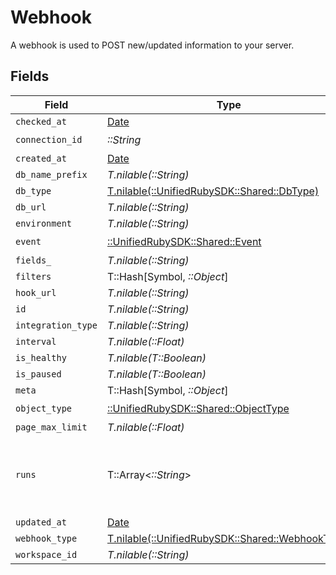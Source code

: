 # Webhook

A webhook is used to POST new/updated information to your server.


## Fields

| Field                                                                                  | Type                                                                                   | Required                                                                               | Description                                                                            |
| -------------------------------------------------------------------------------------- | -------------------------------------------------------------------------------------- | -------------------------------------------------------------------------------------- | -------------------------------------------------------------------------------------- |
| `checked_at`                                                                           | [Date](https://ruby-doc.org/stdlib-2.6.1/libdoc/date/rdoc/Date.html)                   | :heavy_minus_sign:                                                                     | N/A                                                                                    |
| `connection_id`                                                                        | *::String*                                                                             | :heavy_check_mark:                                                                     | N/A                                                                                    |
| `created_at`                                                                           | [Date](https://ruby-doc.org/stdlib-2.6.1/libdoc/date/rdoc/Date.html)                   | :heavy_minus_sign:                                                                     | N/A                                                                                    |
| `db_name_prefix`                                                                       | *T.nilable(::String)*                                                                  | :heavy_minus_sign:                                                                     | N/A                                                                                    |
| `db_type`                                                                              | [T.nilable(::UnifiedRubySDK::Shared::DbType)](../../models/shared/dbtype.md)           | :heavy_minus_sign:                                                                     | N/A                                                                                    |
| `db_url`                                                                               | *T.nilable(::String)*                                                                  | :heavy_minus_sign:                                                                     | N/A                                                                                    |
| `environment`                                                                          | *T.nilable(::String)*                                                                  | :heavy_minus_sign:                                                                     | N/A                                                                                    |
| `event`                                                                                | [::UnifiedRubySDK::Shared::Event](../../models/shared/event.md)                        | :heavy_check_mark:                                                                     | N/A                                                                                    |
| `fields_`                                                                              | *T.nilable(::String)*                                                                  | :heavy_minus_sign:                                                                     | N/A                                                                                    |
| `filters`                                                                              | T::Hash[Symbol, *::Object*]                                                            | :heavy_minus_sign:                                                                     | N/A                                                                                    |
| `hook_url`                                                                             | *T.nilable(::String)*                                                                  | :heavy_minus_sign:                                                                     | N/A                                                                                    |
| `id`                                                                                   | *T.nilable(::String)*                                                                  | :heavy_minus_sign:                                                                     | N/A                                                                                    |
| `integration_type`                                                                     | *T.nilable(::String)*                                                                  | :heavy_minus_sign:                                                                     | N/A                                                                                    |
| `interval`                                                                             | *T.nilable(::Float)*                                                                   | :heavy_minus_sign:                                                                     | N/A                                                                                    |
| `is_healthy`                                                                           | *T.nilable(T::Boolean)*                                                                | :heavy_minus_sign:                                                                     | N/A                                                                                    |
| `is_paused`                                                                            | *T.nilable(T::Boolean)*                                                                | :heavy_minus_sign:                                                                     | N/A                                                                                    |
| `meta`                                                                                 | T::Hash[Symbol, *::Object*]                                                            | :heavy_minus_sign:                                                                     | N/A                                                                                    |
| `object_type`                                                                          | [::UnifiedRubySDK::Shared::ObjectType](../../models/shared/objecttype.md)              | :heavy_check_mark:                                                                     | N/A                                                                                    |
| `page_max_limit`                                                                       | *T.nilable(::Float)*                                                                   | :heavy_minus_sign:                                                                     | N/A                                                                                    |
| `runs`                                                                                 | T::Array<*::String*>                                                                   | :heavy_minus_sign:                                                                     | An array of the most revent virtual webhook runs                                       |
| `updated_at`                                                                           | [Date](https://ruby-doc.org/stdlib-2.6.1/libdoc/date/rdoc/Date.html)                   | :heavy_minus_sign:                                                                     | N/A                                                                                    |
| `webhook_type`                                                                         | [T.nilable(::UnifiedRubySDK::Shared::WebhookType)](../../models/shared/webhooktype.md) | :heavy_minus_sign:                                                                     | N/A                                                                                    |
| `workspace_id`                                                                         | *T.nilable(::String)*                                                                  | :heavy_minus_sign:                                                                     | N/A                                                                                    |